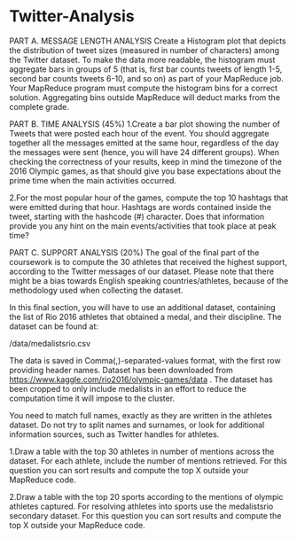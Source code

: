 # Twitter-Analysis

PART A. MESSAGE LENGTH ANALYSIS
Create a Histogram plot that depicts the distribution of tweet sizes (measured in number of characters) among the Twitter dataset. To make the data more readable, the histogram must aggregate bars in groups of 5 (that is, first bar counts tweets of length 1-5, second bar counts tweets 6-10, and so on) as part of your MapReduce job. Your MapReduce program must compute the histogram bins for a correct solution. Aggregating bins outside MapReduce will deduct marks from the complete grade.


PART B. TIME ANALYSIS (45%)
1.Create a bar plot showing the number of Tweets that were posted each hour of the event. You should aggregate together all the messages emitted at the same hour, regardless of the day the messages were sent (hence, you will have 24 different groups). When checking the correctness of your results, keep in mind the timezone of the 2016 Olympic games, as that should give you base expectations about the prime time when the main activities occurred.

2.For the most popular hour of the games, compute the top 10 hashtags that were emitted during that hour. Hashtags are words contained inside the tweet, starting with the hashcode (#) character. Does that information provide you any hint on the main events/activities that took place at peak time?


PART C. SUPPORT ANALYSIS (20%)
The goal of the final part of the coursework is to compute the 30 athletes that received the highest support, according to the Twitter messages of our dataset. Please note that there might be a bias towards English speaking countries/athletes, because of the methodology used when collecting the dataset.  

In this final section, you will have to use an additional dataset, containing the list of Rio 2016 athletes that obtained a medal, and their discipline. The dataset can be found at:

/data/medalistsrio.csv

The data is saved in Comma(,)-separated-values format, with the first row providing header names. Dataset has been downloaded from https://www.kaggle.com/rio2016/olympic-games/data . The dataset has been cropped to only include medalists in an effort to reduce the computation time it will impose to the cluster. 

You need to match full names, exactly as they are written in the athletes dataset. Do not try to split names and surnames, or look for additional information sources, such as Twitter handles for athletes. 

1.Draw a table with the top 30 athletes in number of mentions across the dataset. For each athlete, include the number of mentions retrieved.  For this question you can sort results and compute the top X outside your MapReduce code.

2.Draw a table with the top 20 sports according to the mentions of olympic athletes captured. For resolving athletes into sports use the medalistsrio secondary dataset. For this question you can sort results and compute the top X outside your MapReduce code.

